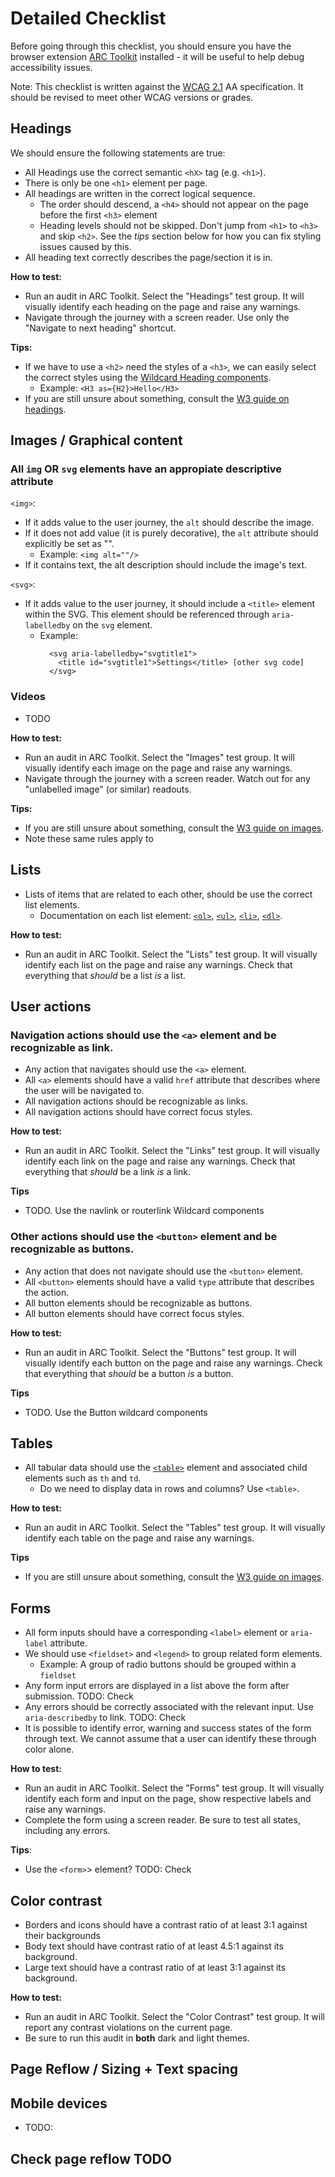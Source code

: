 # Detailed Checklist

Before going through this checklist, you should ensure you have the browser extension [ARC Toolkit](https://chrome.google.com/webstore/detail/arc-toolkit/chdkkkccnlfncngelccgbgfmjebmkmce) installed - it will be useful to help debug accessibility issues.

Note: This checklist is written against the [WCAG 2.1](https://www.w3.org/TR/WCAG21/) AA specification. It should be revised to meet other WCAG versions or grades.

## Headings

We should ensure the following statements are true:
- All Headings use the correct semantic `<hX>` tag (e.g. `<h1>`).
- There is only be one `<h1>` element per page.
- All headings are written in the correct logical sequence.
  - The order should descend, a `<h4>` should not appear on the page before the first `<h3>` element
  - Heading levels should not be skipped. Don't jump from `<h1>` to `<h3>` and skip `<h2>`. See the *tips* section below for how you can fix styling issues caused by this.
- All heading text correctly describes the page/section it is in.

**How to test:**

- Run an audit in ARC Toolkit. Select the "Headings" test group. It will visually identify each heading on the page and raise any warnings.
- Navigate through the journey with a screen reader. Use only the "Navigate to next heading" shortcut.

**Tips:**

- If we have to use a `<h2>` need the styles of a `<h3>`, we can easily select the correct styles using the [Wildcard Heading components](https://storybook.sgdev.org/?path=/story/wildcard-typography-all--simple).
  - Example: `<H3 as={H2}>Hello</H3>`
- If you are still unsure about something, consult the [W3 guide on headings](https://www.w3.org/WAI/tutorials/page-structure/headings/).

## Images / Graphical content

### All `img` OR `svg` elements have an appropiate descriptive attribute

`<img>`:
- If it adds value to the user journey, the `alt` should describe the image.
- If it does not add value (it is purely decorative), the `alt` attribute should explicitly be set as "".
  - Example: `<img alt=""/>`
- If it contains text, the alt description should include the image's text.

`<svg>`:
- If it adds value to the user journey, it should include a `<title>` element within the SVG. This element should be referenced through `aria-labelledby` on the `svg` element.
  - Example:
    ```
      <svg aria-labelledby="svgtitle1">
        <title id="svgtitle1">Settings</title> [other svg code]
      </svg>
    ```

### Videos
- TODO

**How to test:**

- Run an audit in ARC Toolkit. Select the "Images" test group. It will visually identify each image on the page and raise any warnings.
- Navigate through the journey with a screen reader. Watch out for any "unlabelled image" (or similar) readouts.

**Tips:**

- If you are still unsure about something, consult the [W3 guide on images](https://www.w3.org/WAI/tutorials/images/).
- Note these same rules apply to 

## Lists

- Lists of items that are related to each other, should be use the correct list elements.
  - Documentation on each list element: [`<ol>`](https://developer.mozilla.org/en-US/docs/Web/HTML/Element/ol), [`<ul>`](https://developer.mozilla.org/en-US/docs/Web/HTML/Element/ul), [`<li>`](https://developer.mozilla.org/en-US/docs/Web/HTML/Element/li), [`<dl>`](https://developer.mozilla.org/en-US/docs/Web/HTML/Element/dl).

**How to test:**

- Run an audit in ARC Toolkit. Select the "Lists" test group. It will visually identify each list on the page and raise any warnings. Check that everything that *should* be a list *is* a list.

## User actions

### Navigation actions should use the `<a>` element and be recognizable as link.

- Any action that navigates should use the `<a>` element.
- All `<a>` elements should have a valid `href` attribute that describes where the user will be navigated to.
- All navigation actions should be recognizable as links.
- All navigation actions should have correct focus styles.

**How to test:**

- Run an audit in ARC Toolkit. Select the "Links" test group. It will visually identify each link on the page and raise any warnings. Check that everything that *should* be a link *is* a link.

**Tips**

- TODO. Use the navlink or routerlink Wildcard components

### Other actions should use the `<button>` element and be recognizable as buttons.

- Any action that does not navigate should use the `<button>` element.
- All `<button>` elements should have a valid `type` attribute that describes the action.
- All button elements should be recognizable as buttons.
- All button elements should have correct focus styles.

**How to test:**

- Run an audit in ARC Toolkit. Select the "Buttons" test group. It will visually identify each button on the page and raise any warnings. Check that everything that *should* be a button *is* a button.

**Tips**

- TODO. Use the Button wildcard components

## Tables

- All tabular data should use the [`<table>`](https://developer.mozilla.org/en-US/docs/Web/HTML/Element/table) element and associated child elements such as `th` and `td`.
  - Do we need to display data in rows and columns? Use `<table>`.

**How to test:**

- Run an audit in ARC Toolkit. Select the "Tables" test group. It will visually identify each table on the page and raise any warnings.

**Tips**

- If you are still unsure about something, consult the [W3 guide on images](https://www.w3.org/WAI/tutorials/tables/).


## Forms

- All form inputs should have a corresponding `<label>` element or `aria-label` attribute.
- We should use `<fieldset>` and `<legend>` to group related form elements.
  - Example: A group of radio buttons should be grouped within a `fieldset`
- Any form input errors are displayed in a list above the form after submission. TODO: Check
- Any errors should be correctly associated with the relevant input. Use `aria-describedby` to link. TODO: Check
- It is possible to identify error, warning and success states of the form through text. We cannot assume that a user can identify these through color alone.

**How to test:**

- Run an audit in ARC Toolkit. Select the "Forms" test group. It will visually identify each form and input on the page, show respective labels and raise any warnings.
- Complete the form using a screen reader. Be sure to test all states, including any errors.

**Tips**:
- Use the `<form>`> element? TODO: Check

## Color contrast

- Borders and icons should have a contrast ratio of at least 3:1 against their backgrounds
- Body text should have contrast ratio of at least 4.5:1 against its background.
- Large text should have a contrast ratio of at least 3:1 against its background.

**How to test:**

- Run an audit in ARC Toolkit. Select the "Color Contrast" test group. It will report any contrast violations on the current page.
- Be sure to run this audit in **both** dark and light themes.

## Page Reflow / Sizing + Text spacing


## Mobile devices

- TODO:

## Check page reflow TODO
